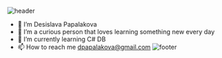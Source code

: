 ![header](https://capsule-render.vercel.app/api?type=waving&color=timeGradient&height=170&section=header&text=Hi%20There!&fontSize=50)
- 👋 I’m Desislava Papalakova
- 👀 I’m a curious person that loves learning something new every day
- 🌱 I’m currently learning C# DB
- 📫 How to reach me dpapalakova@gmail.com
![footer](https://capsule-render.vercel.app/api?type=waving&color=timeGradient&height=170&section=footer&text=&fontSize=50)
